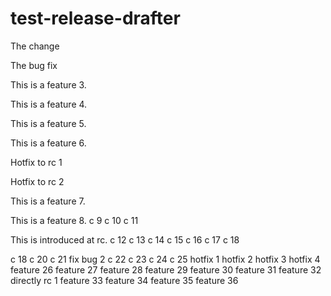 # test-release-drafter

The change

The bug fix

This is a feature 3.

This is a feature 4.

This is a feature 5.

This is a feature 6.

Hotfix to rc 1

Hotfix to rc 2

This is a feature 7.

This is a feature 8.
c 9
c 10
c 11

This is introduced at rc.
c 12
c 13
c 14
c 15
c 16
c 17
c 18

c 18
c 20
c 21
fix bug 2
c 22
c 23
c 24
c 25
hotfix 1
hotfix 2
hotfix 3
hotfix 4
feature 26
feature 27
feature 28
feature 29
feature 30
feature 31
feature 32
directly rc 1
feature 33
feature 34
feature 35
feature 36
